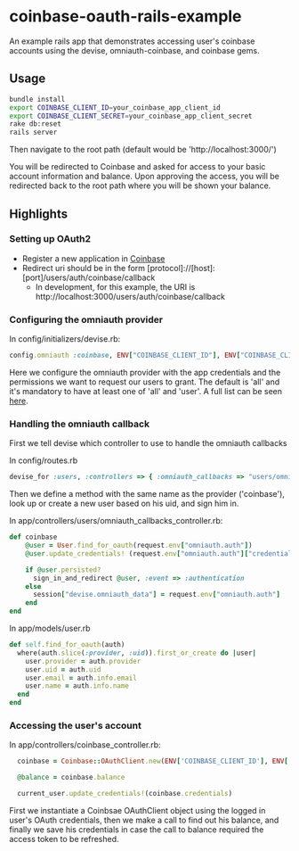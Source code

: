 # coinbase-oauth-rails-example

An example rails app that demonstrates accessing user's coinbase accounts using the devise, omniauth-coinbase, and coinbase gems.

## Usage

```bash
bundle install
export COINBASE_CLIENT_ID=your_coinbase_app_client_id
export COINBASE_CLIENT_SECRET=your_coinbase_app_client_secret
rake db:reset
rails server
```

Then navigate to the root path (default would be 'http://localhost:3000/')

You will be redirected to Coinbase and asked for access to your basic account information and balance. Upon approving the access, you will be redirected back to the root path where you will be shown your balance.

## Highlights

### Setting up OAuth2

* Register a new application in [Coinbase](https://coinbase.com/oauth/applications)
* Redirect uri should be in the form [protocol]://[host]:[port]/users/auth/coinbase/callback
  * In development, for this example, the URI is http://localhost:3000/users/auth/coinbase/callback

### Configuring the omniauth provider

In config/initializers/devise.rb:

```ruby
config.omniauth :coinbase, ENV["COINBASE_CLIENT_ID"], ENV["COINBASE_CLIENT_SECRET"], scope: 'user balance'
```

Here we configure the omniauth provider with the app credentials and the permissions we want to request our users to grant. The default is 'all' and it's mandatory to have at least one of 'all' and 'user'. A full list can be seen [here](https://coinbase.com/docs/api/permissions).

### Handling the omniauth callback

First we tell devise which controller to use to handle the omniauth callbacks

In config/routes.rb
```ruby
devise_for :users, :controllers => { :omniauth_callbacks => "users/omniauth_callbacks" }
```

Then we define a method with the same name as the provider ('coinbase'), look up or create a new user based on his uid, and sign him in.

In app/controllers/users/omniauth_callbacks_controller.rb: 
```ruby
def coinbase
	@user = User.find_for_oauth(request.env["omniauth.auth"])
	@user.update_credentials! (request.env["omniauth.auth"]["credentials"])

	if @user.persisted?
	  sign_in_and_redirect @user, :event => :authentication
	else
	  session["devise.omniauth_data"] = request.env["omniauth.auth"]
	end
end
```

In app/models/user.rb 
```ruby
def self.find_for_oauth(auth)
  where(auth.slice(:provider, :uid)).first_or_create do |user|
    user.provider = auth.provider
    user.uid = auth.uid
    user.email = auth.info.email
    user.name = auth.info.name
  end
end
```

### Accessing the user's account

In app/controllers/coinbase_controller.rb:
```ruby
  coinbase = Coinbase::OAuthClient.new(ENV['COINBASE_CLIENT_ID'], ENV['COINBASE_CLIENT_SECRET'], current_user.credentials)

  @balance = coinbase.balance

  current_user.update_credentials!(coinbase.credentials)
```

First we instantiate a Coinbsae OAuthClient object using the logged in user's OAuth credentials, then we make a call to find out his balance, and finally we save his credentials in case the call to balance required the access token to be refreshed.
